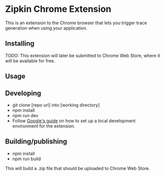 # Zipkin Chrome Extension

This is an extension to the Chrome browser that lets you trigger trace generation when using your application.

## Installing

TODO: This extension will later be submitted to Chrome Web Store, where it will be available for free.

## Usage



## Developing

- git clone [repo url] into [working directory]
- npm install
- npm run dev
- Follow [Google's guide](https://developer.chrome.com/extensions/getstarted#unpacked) on how to set up
  a local development environment for the extension.

## Building/publishing

- npm install
- npm run build

This will build a .zip file that should be uploaded to Chrome Web Store.
